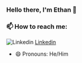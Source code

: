 ### Hello there, I'm Ethan 👋


### 📫 How to reach me: 
![Linkedin](https://icones.pro/wp-content/uploads/2021/03/icone-linkedin-ronde-noire.png)
[Linkedin](https://www.linkedin.com/in/ethan-liu-069717216/)
- 😄 Pronouns: He/Him
